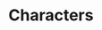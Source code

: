 ---
title: "Characters"
draft: false
slug: "characters"
weight: "21"
thumbnail: "illustrations/thumbnail_illustration_029.png"
mainpage: true
related: true

block_selected: {
	description: "(description coming soon)",
	bgcolor: "#fff2d4",
	img: [ 
		{class: "gallery-col-12", path: "illustrations/illustration_029.png"}
	]
}

---